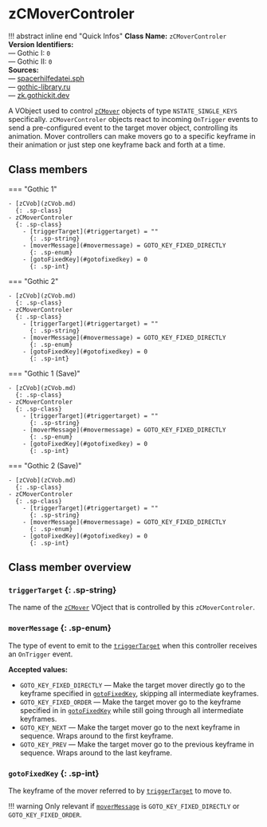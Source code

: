 # zCMoverControler

!!! abstract inline end "Quick Infos"
    **Class Name:** `zCMoverControler`<br/>
    **Version Identifiers:**<br />
    — Gothic I: `0`<br/>
    — Gothic II: `0`<br/>
    **Sources:**<br/>
    — [spacerhilfedatei.sph](https://wiki.worldofgothic.de/doku.php?id=spacer:hilfedatei)<br/>
    — [gothic-library.ru](http://www.gothic-library.ru/publ/class_zcmovercontroler/1-1-0-528)<br/>
    — [zk.gothickit.dev](https://zk.gothickit.dev/engine/objects/zCMoverController/)

A VObject used to control [`zCMover`](zCMover.md) objects of type `NSTATE_SINGLE_KEYS` specifically.
`zCMoverControler` objects react to incoming `OnTrigger` events to send a pre-configured event to the target mover
object, controlling its animation. Mover controllers can make movers go to a specific keyframe in their animation or
just step one keyframe back and forth at a time.

## Class members

=== "Gothic 1"

    - [zCVob](zCVob.md)
      {: .sp-class}
    - zCMoverControler
      {: .sp-class}
        - [triggerTarget](#triggertarget) = ""
          {: .sp-string}
        - [moverMessage](#movermessage) = GOTO_KEY_FIXED_DIRECTLY
          {: .sp-enum}
        - [gotoFixedKey](#gotofixedkey) = 0
          {: .sp-int}

=== "Gothic 2"

    - [zCVob](zCVob.md)
      {: .sp-class}
    - zCMoverControler
      {: .sp-class}
        - [triggerTarget](#triggertarget) = ""
          {: .sp-string}
        - [moverMessage](#movermessage) = GOTO_KEY_FIXED_DIRECTLY
          {: .sp-enum}
        - [gotoFixedKey](#gotofixedkey) = 0
          {: .sp-int}

=== "Gothic 1 (Save)"

    - [zCVob](zCVob.md)
      {: .sp-class}
    - zCMoverControler
      {: .sp-class}
        - [triggerTarget](#triggertarget) = ""
          {: .sp-string}
        - [moverMessage](#movermessage) = GOTO_KEY_FIXED_DIRECTLY
          {: .sp-enum}
        - [gotoFixedKey](#gotofixedkey) = 0
          {: .sp-int}

=== "Gothic 2 (Save)"

    - [zCVob](zCVob.md)
      {: .sp-class}
    - zCMoverControler
      {: .sp-class}
        - [triggerTarget](#triggertarget) = ""
          {: .sp-string}
        - [moverMessage](#movermessage) = GOTO_KEY_FIXED_DIRECTLY
          {: .sp-enum}
        - [gotoFixedKey](#gotofixedkey) = 0
          {: .sp-int}

## Class member overview

### `triggerTarget` {: .sp-string}

The name of the [`zCMover`](zCMover.md) VOject that is controlled by this `zCMoverControler`.

### `moverMessage` {: .sp-enum}

The type of event to emit to the [`triggerTarget`](#triggertarget) when this controller receives an `OnTrigger` event.

**Accepted values:**

* `GOTO_KEY_FIXED_DIRECTLY` — Make the target mover directly go to the keyframe specified
  in [`gotoFixedKey`](#gotofixedkey), skipping all intermediate keyframes.
* `GOTO_KEY_FIXED_ORDER` — Make the target mover go to the keyframe specified in in [`gotoFixedKey`](#gotofixedkey)
  while still going through all intermediate keyframes.
* `GOTO_KEY_NEXT` — Make the target mover go to the next keyframe in sequence. Wraps around to the first keyframe.
* `GOTO_KEY_PREV` — Make the target mover go to the previous keyframe in sequence. Wraps around to the last keyframe.

### `gotoFixedKey` {: .sp-int}

The keyframe of the mover referred to by [`triggerTarget`](#triggertarget) to move to.

!!! warning
    Only relevant if [`moverMessage`](#movermessage) is `GOTO_KEY_FIXED_DIRECTLY` or `GOTO_KEY_FIXED_ORDER`.
